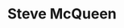 ---
title: Steve McQueen
category: paintings
series: steve
year: 2012
image: steve.jpg
size: 
materials: oil on canvas
---